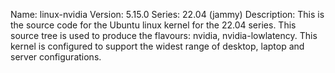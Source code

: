 Name:    linux-nvidia
Version: 5.15.0
Series:  22.04 (jammy)
Description:
    This is the source code for the Ubuntu linux kernel for the 22.04 series. This
    source tree is used to produce the flavours: nvidia, nvidia-lowlatency.
    This kernel is configured to support the widest range of desktop, laptop and
    server configurations.
